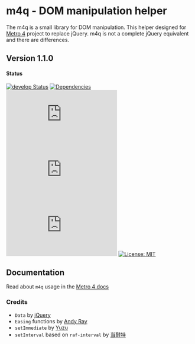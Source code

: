 # m4q - DOM manipulation helper

The m4q is a small library for DOM manipulation. 
This helper designed for [Metro 4](https://metroui.org.ua) project to replace jQuery.
m4q is not a complete jQuery equivalent and there are differences.
 
## Version 1.1.0

#### Status
[![develop Status](https://img.shields.io/badge/status-release-darklime.svg)](https://david-dm.org/olton/m4q)
[![Dependencies](https://img.shields.io/badge/Dependencies-none-darklime.svg?style=flat)](https://github.com/olton/m4q/blob/master/LICENSE)
[![full size](http://img.badgesize.io/olton/m4q/master/build/m4q.js?label=full+size&color=orange)](https://github.com/olton/m4q/blob/master/build/m4q.js)
[![gzip full](http://img.badgesize.io/olton/m4q/master/build/m4q.js?compression=gzip&label=gzip+full&color=yellow)](https://github.com/olton/m4q/blob/master/build/m4q.js)
[![gzip min](http://img.badgesize.io/olton/m4q/master/build/m4q.min.js?compression=gzip&label=gzip+min&color=ff69b4)](https://github.com/olton/m4q/blob/master/build/m4q.min.js)
[![License: MIT](https://img.shields.io/badge/License-MIT-blue.svg?style=flat)](https://github.com/olton/m4q/blob/master/LICENSE)

## Documentation
Read about `m4q` usage in the [Metro 4 docs](https://metroui.org.ua/m4q-about.html)


### Credits
- `Data` by [jQuery](https://jquery.com)  
- `Easing` functions by [Andy Ray](https://github.com/AndrewRayCode/easing-utils)
- `setImmediate` by [Yuzu](https://github.com/YuzuJS)
- `setInterval` based on `raf-interval` by [当耐特](https://github.com/dntzhang/raf-interval) 